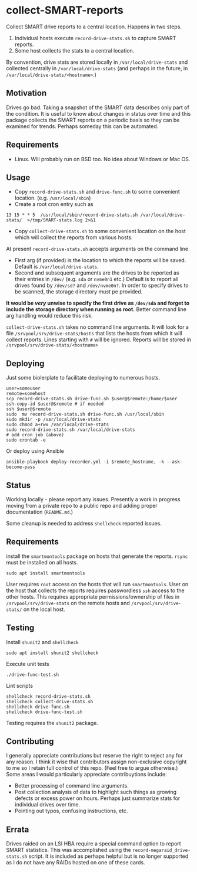 # collect-SMART-reports

Collect SMART drive reports to a central location. Happens in two steps.

1. Individual hosts execute `record-drive-stats.sh` to capture SMART reports.
1. Some host collects the stats to a central location.

By convention, drive stats are stored locally in `/var/local/drive-stats` and collected centrally in `/var/local/drive-stats` (and perhaps in the future, in `/var/local/drive-stats/<hostname>`.)

## Motivation

Drives go bad. Taking a snapshot of the SMART data describes only part of the condition. It is useful to know about changes in status over time and this package collects the SMART reports on a periodic basis so they can be examined for trends. Perhaps someday this can be automated.

## Requirements

* Linux. Will probably run on BSD too. No idea about Windows or Mac OS.

## Usage

* Copy `record-drive-stats.sh` and `drive-func.sh` to some convenient location. (e.g. `/usr/local/sbin`)
* Create a root cron entry such as

```text
13 15 * * 5  /usr/local/sbin/record-drive-stats.sh /var/local/drive-stats/  >/tmp/SMART-stats.log 2>&1
```

* Copy `collect-drive-stats.sh` to some convenient location on the host which will collect the reports from various hosts.

At present `record-drive-stats.sh` accepts arguments on the command line 

* First arg (if provided) is the location to which the reports will be saved. Default is `/var/local/drive-stats`.
* Second and subsequent arguments are the drives to be reported as their entries in `/dev/` (e.g. `sda` or `nvme0n1` etc.) Default is to report all drives found by `/dev/sd?` and `/dev/nvme0n?`. In order to specify drives to be scanned, the storage directory *must* pe provided.

<b>It would be *very* unwise to specify the first drive as `/dev/sda` and forget to include the storage directory when running as root.</b> Better command line arg  handling would reduce this risk.

`collect-drive-stats.sh` takes no command line arguments. It will look for a file `/srvpool/srv/drive-stats/hosts` that lists the hosts from which it will collect reports. Lines starting with `#` will be ignored. Reports will be stored in `/srvpool/srv/drive-stats/<hostname>`

## Deploying

Just some biolerplate to facilitate deploying to numerous hosts.

```text
user=someuser
remote=somehost
scp record-drive-stats.sh drive-func.sh $user@$remote:/home/$user
ssh-copy-id $user@$remote # if needed
ssh $user@$remote
sudo  mv record-drive-stats.sh drive-func.sh /usr/local/sbin
sudo mkdir -p /var/local/drive-stats
sudo chmod a+rwx /var/local/drive-stats
sudo record-drive-stats.sh /var/local/drive-stats
# add cron job (above)
sudo crontab -e
```

Or deploy using Ansible

```text
ansible-playbook deploy-recorder.yml -i $remote_hostname, -k --ask-become-pass
```

## Status

Working locally - please report any issues. Presently a work in progress moving from a private repo to a public repo and adding proper documentation (`README.md`.)

Some cleanup is needed to address `shellcheck` reported issues.

## Requirements

install the `smartmontools` package on hosts that generate the reports. `rsync` must be installed on all hosts.

```text
sudo apt install smartmontools
```

User requires `root` access on the hosts that will run `smartmontools`. User on the host that collects the reports requires passwordless `ssh` access to the other hosts. This requires appropriate permissions/ownership of files in `/srvpool/srv/drive-stats` on the remote hosts and `/srvpool/srv/drive-stats/` on the local host.

## Testing

Install `shunit2` and `shellcheck`

```text
sudo apt install shunit2 shellcheck
```

Execute unit tests

```text
./drive-func-test.sh
```

Lint scripts

```text
shellcheck record-drive-stats.sh
shellcheck collect-drive-stats.sh
shellcheck drive-func.sh
shellcheck drive-func-test.sh
```

Testing requires the `shunit2` package.

## Contributing

I generally appreciate contributions but reserve the right to reject any for any reason. I think it wise that contributors assign non-exclusive copyright to me so I retain full control of this repo. (Feel free to argue otherwise.) Some areas I would particularly appreciate contribuytions include:

* Better processing of command line arguments.
* Post collection analysis of data to highlight such things as growing defects or excess power on hours. Perhaps just summarize stats for individual drives over time.
* Pointing out typos, confusing instructions, etc.

## Errata

Drives raided on an LSI HBA require a special command option to report SMART statistics. This was accomplished using the `record-megaraid_drive-stats.sh` script. It is included as perhaps helpful but is no longer supported as I do not have any RAIDs hosted on one of these cards.
